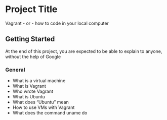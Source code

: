 # Project Title
Vagrant - or - how to code in your local computer
## Getting Started
At the end of this project, you are expected to be able to explain to anyone, without the help of Google
### General
* What is a virtual machine
* What is Vagrant
* Who wrote Vagrant
* What is Ubuntu
* What does “Ubuntu” mean
* How to use VMs with Vagrant
* What does the command uname do
